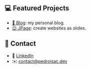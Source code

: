 ## 💻 Featured Projects

- [💬 Blog](pedroisac.dev/): my personal blog.
- [😉 JPage](https://pedroisac.dev/jpage/): create websites as slides.

## 👋 Contact

- 💼 [LinkedIn](https://www.linkedin.com/in/pedro-isacss)
- ✉️ [contact@pedroisac.dev](contact@pedroisac.dev)
